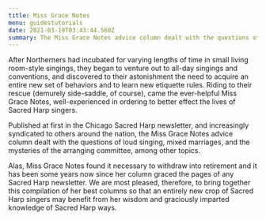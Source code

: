 ```yaml
---
title: Miss Grace Notes
menu: guidestutorials
date: 2021-03-19T03:43:44.560Z
summary: The Miss Grace Notes advice column dealt with the questions of loud singing, musical marriages, and the mysteries of the arranging committee, among other topics.
---
```


After Northerners had incubated for varying lengths of time in small living room-style singings, they began to venture out to all-day singings and conventions, and discovered to their astonishment the need to acquire an entire new set of behaviors and to learn new etiquette rules. Riding to their rescue (demurely side-saddle, of course), came the ever-helpful Miss Grace Notes, well-experienced in ordering to better effect the lives of Sacred Harp singers.

Published at first in the Chicago Sacred Harp newsletter, and increasingly syndicated to others around the nation, the Miss Grace Notes advice column dealt with the questions of loud singing, mixed marriages, and the mysteries of the arranging committee, among other topics.

Alas, Miss Grace Notes found it necessary to withdraw into retirement and it has been some years now since her column graced the pages of any Sacred Harp newsletter. We are most pleased, therefore, to bring together this compilation of her best columns so that an entirely new crop of Sacred Harp singers may benefit from her wisdom and graciously imparted knowledge of Sacred Harp ways.